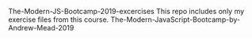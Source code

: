The-Modern-JS-Bootcamp-2019-excercises
This repo includes only my exercise files from this course. The-Modern-JavaScript-Bootcamp-by-Andrew-Mead-2019